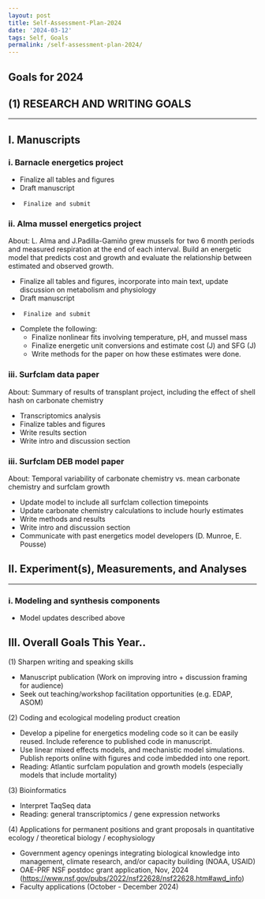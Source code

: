 ```yaml
---
layout: post
title: Self-Assessment-Plan-2024
date: '2024-03-12'
tags: Self, Goals
permalink: /self-assessment-plan-2024/
---
```



## Goals for 2024

## (1)	RESEARCH AND WRITING GOALS

---------------------------------- 

## I.	Manuscripts
### i.	Barnacle energetics project
 -	Finalize all tables and figures
 -	Draft manuscript
 -      Finalize and submit

### ii.	Alma mussel energetics project
About: L. Alma and J.Padilla-Gamiño grew mussels for two 6 month periods and measured respiration at the end of each interval. Build an energetic model that predicts cost and growth and evaluate the relationship between estimated and observed growth. 
 -	Finalize all tables and figures, incorporate into main text, update discussion on metabolism and physiology
 -	Draft manuscript
 -      Finalize and submit
 -  Complete the following:
     -	Finalize nonlinear fits involving temperature, pH, and mussel mass
     -  Finalize energetic unit conversions and estimate cost (J) and SFG (J)
     -  Write methods for the paper on how these estimates were done.

### iii. Surfclam data paper
About: Summary of results of transplant project, including the effect of shell hash on carbonate chemistry
 - Transcriptomics analysis
 - Finalize tables and figures
 - Write results section
 - Write intro and discussion section

### iii. Surfclam DEB model paper
About: Temporal variability of carbonate chemistry vs. mean carbonate chemistry and surfclam growth
 - Update model to include all surfclam collection timepoints
 - Update carbonate chemistry calculations to include hourly estimates
 - Write methods and results
 - Write intro and discussion section
 - Communicate with past energetics model developers (D. Munroe, E. Pousse)

## II.	Experiment(s), Measurements, and Analyses  

---------------------------------- 

### i.	Modeling and synthesis components
 - Model updates described above

		
## III.	Overall Goals This Year..

(1)	Sharpen writing and speaking skills
- Manuscript publication (Work on improving intro + discussion framing for audience)
- Seek out teaching/workshop facilitation opportunities (e.g. EDAP, ASOM)

(2)	Coding and ecological modeling product creation
- Develop a pipeline for energetics modeling code so it can be easily reused. Include reference to published code in manuscript.   
- Use linear mixed effects models, and mechanistic model simulations. Publish reports online with figures and code imbedded into one report. 
- Reading: Atlantic surfclam population and growth models (especially models that include mortality)

(3)	Bioinformatics
- Interpret TaqSeq data
- Reading: general transcriptomics / gene expression networks 

(4)	Applications for permanent positions and grant proposals in quantitative ecology / theoretical biology / ecophysiology  
-   Government agency openings integrating biological knowledge into management, climate research, and/or capacity building (NOAA, USAID)
-   OAE-PRF NSF postdoc grant application, Nov, 2024 (https://www.nsf.gov/pubs/2022/nsf22628/nsf22628.htm#awd_info)
-   Faculty applications (October - December 2024)



